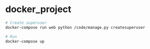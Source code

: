 # docker_project


```sh
# Create superuser
docker-compose run web python /code/manage.py createsuperuser

# Run
docker-compose up
```


